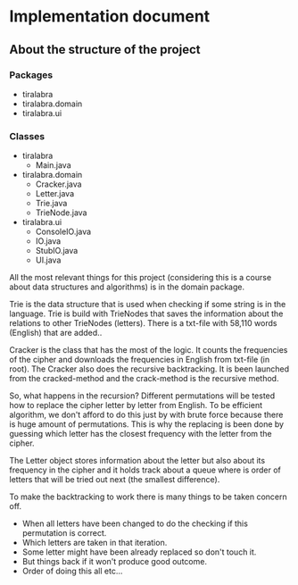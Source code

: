 # Implementation document

## About the structure of the project

### Packages
- tiralabra
- tiralabra.domain
- tiralabra.ui

### Classes
- tiralabra
  - Main.java
- tiralabra.domain
  - Cracker.java
  - Letter.java
  - Trie.java
  - TrieNode.java
- tiralabra.ui
  - ConsoleIO.java
  - IO.java
  - StubIO.java
  - UI.java


All the most relevant things for this project (considering this is a course about data structures and algorithms) is in the domain package.

Trie is the data structure that is used when checking if some string is in the language. Trie is build with TrieNodes that saves the information about the relations to other TrieNodes (letters). There is a txt-file with 58,110 words (English) that are added..

Cracker is the class that has the most of the logic. It counts the frequencies of the cipher and downloads the frequencies in English from txt-file (in root). The Cracker also does the recursive backtracking. It is been launched from the cracked-method and the crack-method is the recursive method.

So, what happens in the recursion? Different permutations will be tested how to replace the cipher letter by letter from English. To be efficient algorithm, we don't afford to do this just by with brute force because there is huge amount of permutations. This is why the replacing is been done by guessing which letter has the closest frequency with the letter from the cipher.

The Letter object stores information about the letter but also about its frequency in the cipher and it holds track about a queue where is order of letters that will be tried out next (the smallest difference).

To make the backtracking to work there is many things to be taken concern off.

- When all letters have been changed to do the checking if this permutation is correct.
- Which letters are taken in that iteration.
- Some letter might have been already replaced so don't touch it.
- But things back if it won't produce good outcome.
- Order of doing this all etc...
